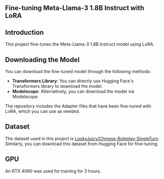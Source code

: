 ## Fine-tuning Meta-Llama-3 1.8B Instruct with LoRA  

## Introduction  
This project fine-tunes the Meta-Llama-3 1.8B Instruct model using LoRA.  

## Downloading the Model  
You can download the fine-tuned model through the following methods:  
- **Transformers Library**: You can directly use Hugging Face's Transformers library to download the model.  
- **Modelscope**: Alternatively, you can download the model via Modelscope.  

The repository includes the Adapter files that have been fine-tuned with LoRA, which you can use as needed.  

## Dataset  
The dataset used in this project is [LooksJuicy/Chinese-Roleplay-SingleTurn](https://huggingface.co/datasets/LooksJuicy/Chinese-Roleplay-SingleTurn). Similarly, you can download this dataset from Hugging Face for fine-tuning.  

## GPU  
An RTX 4090 was used for training for 3 hours.
